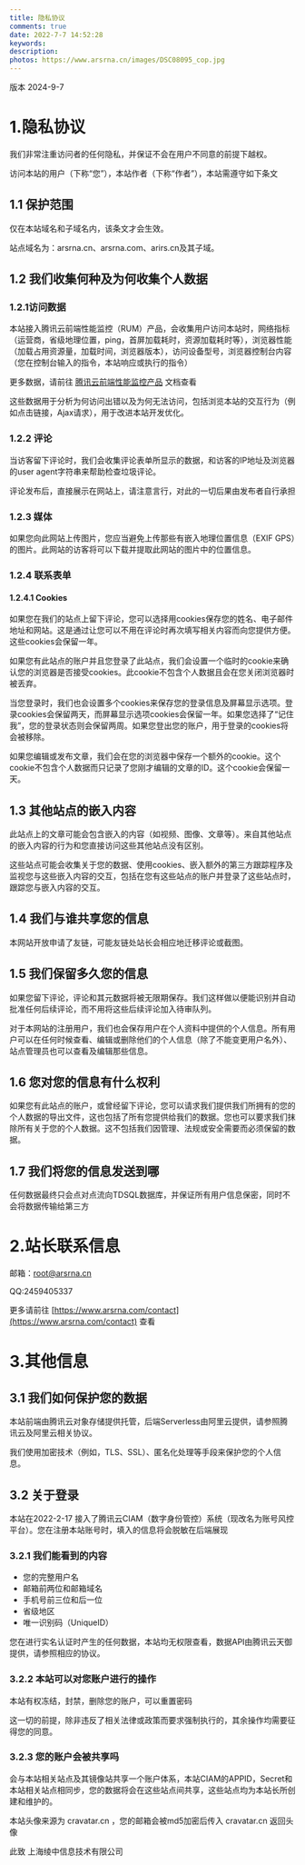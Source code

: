 ```yaml
---
title: 隐私协议
comments: true
date: 2022-7-7 14:52:28
keywords:
description:
photos: https://www.arsrna.cn/images/DSC08095_cop.jpg
---
```

版本 2024-9-7

# 1.隐私协议

我们非常注重访问者的任何隐私，并保证不会在用户不同意的前提下越权。

访问本站的用户（下称“您”），本站作者（下称“作者”），本站需遵守如下条文

## 1.1 保护范围

仅在本站域名和子域名内，该条文才会生效。

站点域名为：arsrna.cn、arsrna.com、arirs.cn及其子域。

## 1.2 我们收集何种及为何收集个人数据

### 1.2.1访问数据

本站接入腾讯云前端性能监控（RUM）产品，会收集用户访问本站时，网络指标（运营商，省级地理位置，ping，首屏加载耗时，资源加载耗时等），浏览器性能（加载占用资源量，加载时间，浏览器版本），访问设备型号，浏览器控制台内容（您在控制台输入的指令，本站响应或执行的指令）

更多数据，请前往 [腾讯云前端性能监控产品](https://cloud.tencent.com/document/product/1464) 文档查看

这些数据用于分析为何访问出错以及为何无法访问，包括浏览本站的交互行为（例如点击链接，Ajax请求），用于改进本站开发优化。

### 1.2.2 评论

当访客留下评论时，我们会收集评论表单所显示的数据，和访客的IP地址及浏览器的user agent字符串来帮助检查垃圾评论。

评论发布后，直接展示在网站上，请注意言行，对此的一切后果由发布者自行承担

### 1.2.3 媒体

如果您向此网站上传图片，您应当避免上传那些有嵌入地理位置信息（EXIF GPS）的图片。此网站的访客将可以下载并提取此网站的图片中的位置信息。

### 1.2.4 联系表单

#### 1.2.4.1 Cookies

如果您在我们的站点上留下评论，您可以选择用cookies保存您的姓名、电子邮件地址和网站。这是通过让您可以不用在评论时再次填写相关内容而向您提供方便。这些cookies会保留一年。

如果您有此站点的账户并且您登录了此站点，我们会设置一个临时的cookie来确认您的浏览器是否接受cookies。此cookie不包含个人数据且会在您关闭浏览器时被丢弃。

当您登录时，我们也会设置多个cookies来保存您的登录信息及屏幕显示选项。登录cookies会保留两天，而屏幕显示选项cookies会保留一年。如果您选择了“记住我”，您的登录状态则会保留两周。如果您登出您的账户，用于登录的cookies将会被移除。

如果您编辑或发布文章，我们会在您的浏览器中保存一个额外的cookie。这个cookie不包含个人数据而只记录了您刚才编辑的文章的ID。这个cookie会保留一天。

## 1.3 其他站点的嵌入内容

此站点上的文章可能会包含嵌入的内容（如视频、图像、文章等）。来自其他站点的嵌入内容的行为和您直接访问这些其他站点没有区别。

这些站点可能会收集关于您的数据、使用cookies、嵌入额外的第三方跟踪程序及监视您与这些嵌入内容的交互，包括在您有这些站点的账户并登录了这些站点时，跟踪您与嵌入内容的交互。

## 1.4 我们与谁共享您的信息

本网站开放申请了友链，可能友链处站长会相应地迁移评论或截图。

## 1.5 我们保留多久您的信息

如果您留下评论，评论和其元数据将被无限期保存。我们这样做以便能识别并自动批准任何后续评论，而不用将这些后续评论加入待审队列。

对于本网站的注册用户，我们也会保存用户在个人资料中提供的个人信息。所有用户可以在任何时候查看、编辑或删除他们的个人信息（除了不能变更用户名外）、站点管理员也可以查看及编辑那些信息。

## 1.6 您对您的信息有什么权利

如果您有此站点的账户，或曾经留下评论，您可以请求我们提供我们所拥有的您的个人数据的导出文件，这也包括了所有您提供给我们的数据。您也可以要求我们抹除所有关于您的个人数据。这不包括我们因管理、法规或安全需要而必须保留的数据。

## 1.7 我们将您的信息发送到哪

任何数据最终只会点对点流向TDSQL数据库，并保证所有用户信息保密，同时不会将数据传输给第三方

# 2.站长联系信息

邮箱：root@arsrna.cn

QQ:2459405337

更多请前往 [https://www.arsrna.com/contact](https://www.arsrna.com/contact) 查看

# 3.其他信息

## 3.1 我们如何保护您的数据

本站前端由腾讯云对象存储提供托管，后端Serverless由阿里云提供，请参照腾讯云及阿里云相关协议。

我们使用加密技术（例如，TLS、SSL）、匿名化处理等手段来保护您的个人信息。

## 3.2 关于登录

本站在2022-2-17 接入了腾讯云CIAM（数字身份管控）系统（现改名为账号风控平台）。您在注册本站账号时，填入的信息将会脱敏在后端展现

### 3.2.1 我们能看到的内容

* 您的完整用户名
* 邮箱前两位和邮箱域名
* 手机号前三位和后一位
* 省级地区
* 唯一识别码（UniqueID）

您在进行实名认证时产生的任何数据，本站均无权限查看，数据API由腾讯云天御提供，请参照相应的协议。

### 3.2.2 本站可以对您账户进行的操作

本站有权冻结，封禁，删除您的账户，可以重置密码

这一切的前提，除非违反了相关法律或政策而要求强制执行的，其余操作均需要征得您的同意。

### 3.2.3 您的账户会被共享吗

会与本站相关站点及其镜像站共享一个账户体系，本站CIAM的APPID，Secret和本站相关站点相同步，您的数据将会在这些站点间共享，这些站点均为本站长所创建和维护的。

本站头像来源为 cravatar.cn ，您的邮箱会被md5加密后传入 cravatar.cn 返回头像

此致
上海绫中信息技术有限公司
